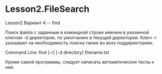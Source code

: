 # Lesson2.FileSearch
Lesson2
Вариант 4 -- find

Поиск файла с заданным в командной строке именем в указанной ключом -d директории, по умолчанию в текущей директории. Ключ -r указывает на необходимость поиска также во всех поддиректориях.

Command Line: find [-r] [-d directory] filename.txt

Кроме самой программы, следует написать автоматические тесты к ней.
